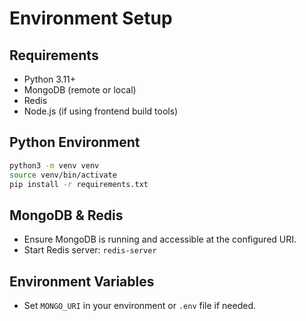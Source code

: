 # Environment Setup

## Requirements
- Python 3.11+
- MongoDB (remote or local)
- Redis
- Node.js (if using frontend build tools)

## Python Environment
```bash
python3 -m venv venv
source venv/bin/activate
pip install -r requirements.txt
```

## MongoDB & Redis
- Ensure MongoDB is running and accessible at the configured URI.
- Start Redis server: `redis-server`

## Environment Variables
- Set `MONGO_URI` in your environment or `.env` file if needed.
